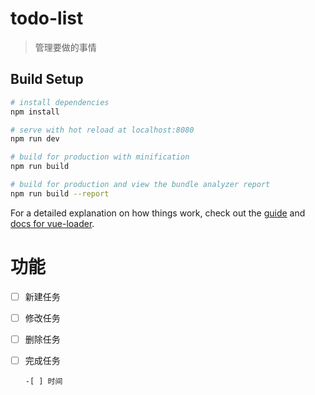 # todo-list

> 管理要做的事情

## Build Setup

``` bash
# install dependencies
npm install

# serve with hot reload at localhost:8080
npm run dev

# build for production with minification
npm run build

# build for production and view the bundle analyzer report
npm run build --report
```

For a detailed explanation on how things work, check out the [guide](http://vuejs-templates.github.io/webpack/) and [docs for vue-loader](http://vuejs.github.io/vue-loader).



# 功能

- [ ] 新建任务

- [ ] 修改任务

- [ ] 删除任务

- [ ] 完成任务

      -[ ] 时间

      ​